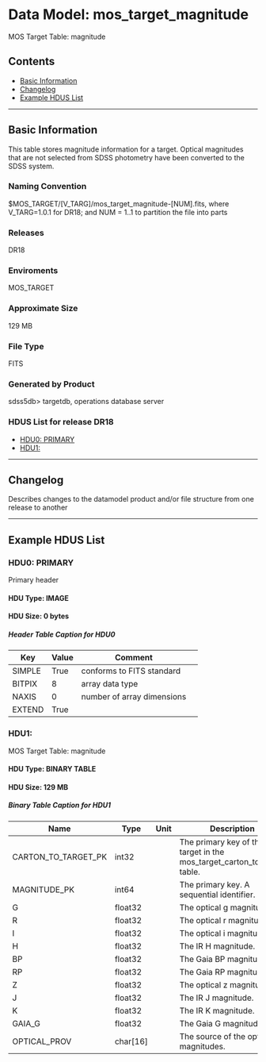 # Data Model: mos_target_magnitude


MOS Target Table: magnitude


## Contents
- [Basic Information](#basic-information)
- [Changelog](#changelog)
- [Example HDUS List](#example-hdus-list)

---

## Basic Information
This table stores magnitude information for a target. Optical magnitudes that are not selected from SDSS photometry have been converted to the SDSS system.

### Naming Convention
$MOS_TARGET/[V_TARG]/mos_target_magnitude-[NUM].fits, where V_TARG=1.0.1 for DR18; and NUM = 1..1 to partition the file into parts

### Releases
DR18

### Enviroments
MOS_TARGET

### Approximate Size
129 MB

### File Type
FITS

### Generated by Product
sdss5db> targetdb, operations database server

### HDUS List for release DR18
  - [HDU0: PRIMARY](#hdu0-primary)
  - [HDU1: ](#hdu1-)

---

## Changelog
Describes changes to the datamodel product and/or file structure from one release to another

---
## Example HDUS List

### HDU0: PRIMARY
Primary header

#### HDU Type: IMAGE
#### HDU Size:  0 bytes

##### Header Table Caption for HDU0
Key | Value | Comment | |
| --- | --- | --- | --- |
| SIMPLE | True | conforms to FITS standard |
| BITPIX | 8 | array data type |
| NAXIS | 0 | number of array dimensions |
| EXTEND | True |  |



### HDU1: 
MOS Target Table: magnitude

#### HDU Type: BINARY TABLE
#### HDU Size:  129 MB

##### Binary Table Caption for HDU1
Name | Type | Unit | Description |
| --- | --- | --- | --- |
 | CARTON_TO_TARGET_PK | int32 |  | The primary key of the target in the mos_target_carton_to_target table. |
 | MAGNITUDE_PK | int64 |  | The primary key. A sequential identifier. |
 | G | float32 |  | The optical g magnitude. |
 | R | float32 |  | The optical r magnitude. |
 | I | float32 |  | The optical i magnitude. |
 | H | float32 |  | The IR H magnitude. |
 | BP | float32 |  | The Gaia BP magnitude. |
 | RP | float32 |  | The Gaia RP magnitude. |
 | Z | float32 |  | The optical z magnitude. |
 | J | float32 |  | The IR J magnitude. |
 | K | float32 |  | The IR K magnitude. |
 | GAIA_G | float32 |  | The Gaia G magnitude. |
 | OPTICAL_PROV | char[16] |  | The source of the optical magnitudes. |


